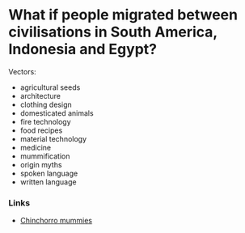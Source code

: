 # What if people migrated between civilisations in South America, Indonesia and Egypt?

Vectors:

- agricultural seeds
- architecture
- clothing design
- domesticated animals
- fire technology
- food recipes
- material technology
- medicine
- mummification
- origin myths
- spoken language
- written language

### Links

- [Chinchorro mummies](https://en.wikipedia.org/wiki/Chinchorro_mummies)
